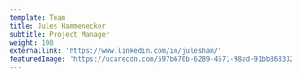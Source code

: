 ```yaml
---
template: Team
title: Jules Hammenecker
subtitle: Project Manager
weight: 100
externallink: 'https://www.linkedin.com/in/julesham/'
featuredImage: 'https://ucarecdn.com/597b670b-6289-4571-98ad-91bb8683328d/'
---
```


